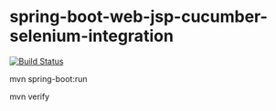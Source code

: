 # spring-boot-web-jsp-cucumber-selenium-integration

[![Build Status](https://semaphoreci.com/api/v1/dsrahul/spring-boot-web-jsp-cucumber-selenium-integration/branches/master/badge.svg)](https://semaphoreci.com/dsrahul/spring-boot-web-jsp-cucumber-selenium-integration)

mvn spring-boot:run

mvn verify
